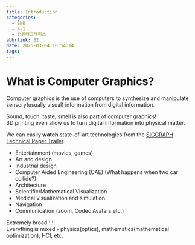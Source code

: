 ```yaml
---
title: Introduction
categories:
  - SNU
  - 4-1
  - 컴퓨터그래픽스
abbrlink: 32
date: 2025-03-04 10:54:14
tags:
---
```


# What is Computer Graphics?

Computer graphics is the use of computers to synthesize and manipulate sensory(usually visual) information from digital information.

Sound, touch, taste, smell is also part of computer graphics!  
3D printing even allow us to turn digital information into physical matter.

We can easily **watch** state-of-art technologies from the [SIGGRAPH Technical Paper Trailer](https://youtu.be/tjYVcOJONdI?si=UiRYX1UGAmY6GwNl).

- Entertainment (movies, games)
- Art and design
- Industrial design
- Computer Aided Engineering (CAE) (What happens when two car collide?)
- Architecture
- Scientific/Mathematical Visualization
- Medical visualization and simulation
- Navigation
- Communication (zoom, Codec Avatars etc.)

Extremely broad!!!!!  
Everything is mixed - physics(optics), mathematics(mathematical optimization), HCI, etc.
